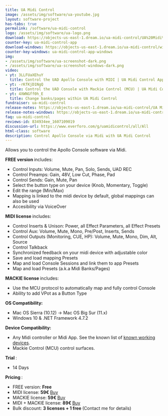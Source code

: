 ```yaml
---
title: UA Midi Control
image: /assets/img/software/ua-youtube.jpg
layout: software-project
has-tabs: true
permalink: /software/ua-midi-control
logo: /assets/img/software/ua-logo.png
download: https://objects-us-east-1.dream.io/ua-midi-control/UA%20Midi%20Control.zip
counter-key: ua-midi-control-app
download-windows: https://objects-us-east-1.dream.io/ua-midi-control/windows/UA%20Midi%20Control%20Setup.msi
counter-key-windows: ua-midi-control-app-windows
img: 
- /assets/img/software/ua-screenshot-dark.png
- /assets/img/software/ua-screenshot-windows-dark.png
video: 
- yt: 3LLFUaXEhuY
  title: Control the UAD Apollo Console with MIDI | UA Midi Control App
- yt: -rKfKjD1NgQ
  title: Control the UAD Console with Mackie Control (MCU) | UA Midi Control
- yt: 4XWNGff0h_E
  title: Change banks/pages within UA Midi Control
fundraiser: ua-midi-control
release-notes: https://objects-us-east-1.dream.io/ua-midi-control/UA Midi Control.html
release-notes-windows: https://objects-us-east-1.dream.io/ua-midi-control/windows/UA Midi Control Windows.html
faq: ua-midi-control
reviews-id: 834934ee_1607109019
discussion-url: https://www.everforo.com/g/uamidicontrol/all/All
html-class: software
description: Control Apollo Console via Midi with UA Midi Control
---
```


Allows you to control the Apollo Console software via Midi.

<b> FREE version </b> includes:
- Control Inputs: Volume, Mute, Pan, Solo, Sends, UAD REC
- Control Preamps: Gain, 48V, Low Cut, Phase, Pad 
- Control Sends: Gain, Mute, Pan
- Select the button type on your device (Knob, Momentary, Toggle)
- Edit the range (Min/Max)
- Mapping is linked to the midi device by default, global mappings can also be used
- Accesibility via VoiceOver

<b> MIDI license </b> includes:
- Control Inserts & Unison: Power, all Effect Parameters, all Effect Presets
- Control Aux: Volume, Mute, Mono, Pre/Post, Inserts, Sends
- Control Outputs (Monitoring, CUE, HP): Volume, Mute, Mono, Dim, Alt, Source
- Control Talkback
- Synchronized feedback on your midi device with adjustable color
- Save and load mapping Presets
- Map and load Console Sessions and link them to app Presets
- Map and load Presets (a.k.a Midi Banks/Pages)

<b> MACKIE license </b> includes:
- Use the MCU protocol to automatically map and fully control Console
- Ability to add VPot as a Button Type

<b> OS Compatibility: </b>

- Mac OS Sierra (10.12) -> Mac OS Big Sur (11.x)   
- Windows 10 & .NET Framework 4.7.2

<b> Device Compatibility: </b>

- Any Midi controller or Midi App. See the known list of <a href="https://www.everforo.com/g/uamidicontrol/thread/list-of-known-supported-midi-controllers-2398" target="_blank"> known working devices<a/>.
- Mackie Control (MCU) control surfaces.

<b> Trial </b>: 
- 14 Days

<b> Pricing </b>: 
- FREE version: <b> Free </b>
- MIDI license: <b> 59€ </b> <a class="buy-button" href="https://buy.paddle.com/product/597389" target="_blank"> Buy </a>
- MACKIE license: <b> 59€ </b> <a class="buy-button" href="https://buy.paddle.com/product/643526" target="_blank"> Buy </a>
- MIDI + MACKIE license: <b> 89€ </b> <a class="buy-button" href="https://buy.paddle.com/product/643527" target="_blank"> Buy </a>
- Bulk discount: <b> 3 licenses + 1 free </b> (Contact me for details)